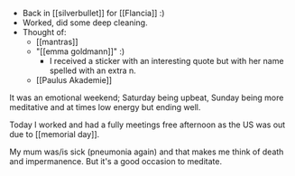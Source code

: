 - Back in [[silverbullet]] for [[Flancia]] :)
- Worked, did some deep cleaning.
- Thought of:
  - [[mantras]]
  - "[[emma goldmann]]" :)
    - I received a sticker with an interesting quote but with her name spelled with an extra n.
  - [[Paulus Akademie]]

It was an emotional weekend; Saturday being upbeat, Sunday being more meditative and at times low energy but ending well.

Today I worked and had a fully meetings free afternoon as the US was out due to [[memorial day]].

My mum was/is sick (pneumonia again) and that makes me think of death and impermanence. But it's a good occasion to meditate.
